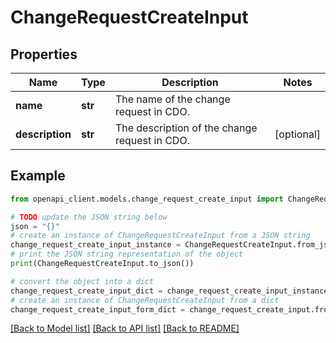 # ChangeRequestCreateInput


## Properties

Name | Type | Description | Notes
------------ | ------------- | ------------- | -------------
**name** | **str** | The name of the change request in CDO. | 
**description** | **str** | The description of the change request in CDO. | [optional] 

## Example

```python
from openapi_client.models.change_request_create_input import ChangeRequestCreateInput

# TODO update the JSON string below
json = "{}"
# create an instance of ChangeRequestCreateInput from a JSON string
change_request_create_input_instance = ChangeRequestCreateInput.from_json(json)
# print the JSON string representation of the object
print(ChangeRequestCreateInput.to_json())

# convert the object into a dict
change_request_create_input_dict = change_request_create_input_instance.to_dict()
# create an instance of ChangeRequestCreateInput from a dict
change_request_create_input_form_dict = change_request_create_input.from_dict(change_request_create_input_dict)
```
[[Back to Model list]](../README.md#documentation-for-models) [[Back to API list]](../README.md#documentation-for-api-endpoints) [[Back to README]](../README.md)


